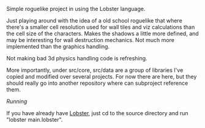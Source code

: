 Simple roguelike project in using the Lobster language.

Just playing around with the idea of a old school roguelike that 
where there's a smaller cell resolution used for wall tiles and
viz calculations than the cell size of the characters.  Makes the 
shadows a little more defined, and may be interesting for wall
destruction mechanics. Not much more implemented than the graphics
handling.

Not making bad 3d physics handling code is refreshing.

More importantly, under src/core, src/data are a group of libraries I've copied
and modified over several projects. For now there are here, but they should really
go into another repository where can subproject reference them.


_Running_

If you have already have [Lobster](https://github.com/aardappel/lobster), 
just cd to the source directory and run "lobster main.lobster".



